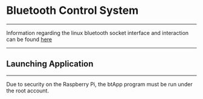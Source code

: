 # Bluetooth Control System
---
Information regarding the linux bluetooth socket interface and interaction can be found [here](https://people.csail.mit.edu/albert/bluez-intro/c404.html)

---
## Launching Application

---
Due to security on the Raspberry Pi, the btApp program must be run under the root account. 

